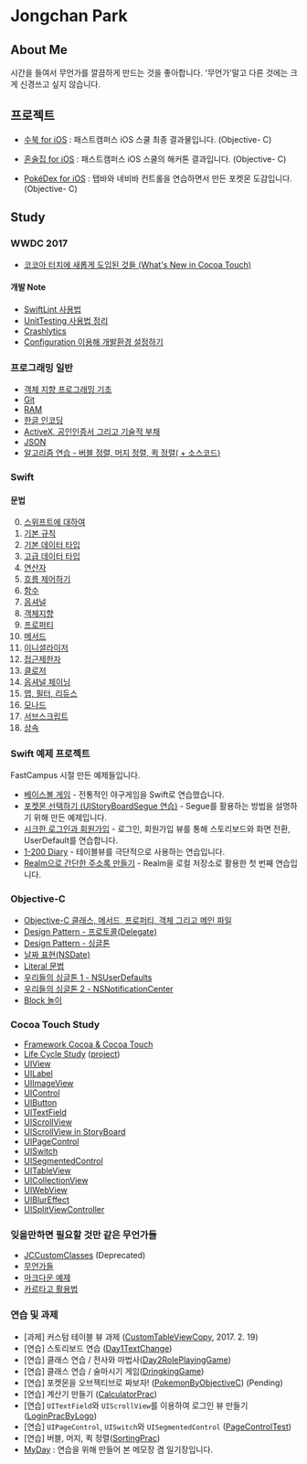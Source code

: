 # Jongchan Park <a href="url"></a>

## About Me
시간을 들여서 무언가를 깔끔하게 만드는 것을 좋아합니다. '무언가'말고 다른 것에는 크게 신경쓰고 싶지 않습니다.

## 프로젝트

- [수북 for iOS](https://github.com/draupnir45/SooBook_iOS) : 패스트캠퍼스 iOS 스쿨 최종 결과물입니다. (Objective- C)

- [혼술집 for iOS](https://github.com/draupnir45/honsulzip) : 패스트캠퍼스 iOS 스쿨의 해커톤 결과입니다. (Objective- C)

- [PokéDex for iOS](https://github.com/draupnir45/Poke-dex) : 탭바와 네비바 컨트롤을 연습하면서 만든 포켓몬 도감입니다. (Objective- C)



## Study

### WWDC 2017
- [코코아 터치에 새롭게 도입된 것들 (What's New in Cocoa Touch)](Swift_learning/New_In_Cocoa_Touch_2017.md)

#### 개발 Note
- [SwiftLint 사용법](Swift_learning/SwiftLint.md)
- [UnitTesting 사용법 정리](Swift_learning/UnitTesting.md)
- [Crashlytics](Swift_learning/Crashlytics_with_Fabric.md)
- [Configuration 이용해 개발환경 설정하기](Swift_learning/Environment_Setting_with_Configuration.md)

### 프로그래밍 일반
- [객체 지향 프로그래밍 기초](ObjectiveC_learning/Object-Oriented%20Programming.md)
- [Git](ObjectiveC_learning/AboutGit.md)
- [RAM](ObjectiveC_learning/RAM.md)
- [한글 인코딩](ObjectiveC_learning/EncodingHangeul.md)
- [ActiveX, 공인인증서 그리고 기술적 부채](ObjectiveC_learning/ActiveX&TechnicalDept.md)
- [JSON](ObjectiveC_learning/JSON.md)
- [알고리즘 연습 - 버블 정렬, 머지 정렬, 퀵 정렬( + 소스코드)](ObjectiveC_learning/sorts.md)

### Swift

#### 문법
0. [스위프트에 대하여](Swift_learning/0_AboutSwift.md)
1. [기본 규칙](Swift_learning/1_LetAndVar.md)
2. [기본 데이터 타입](Swift_learning/2_BasicDataTypes.md)
3. [고급 데이터 타입](Swift_learning/3_WeirdDataTypes.md)
4. [연산자](Swift_learning/4_Operator.md)
5. [흐름 제어하기](Swift_learning/5_ControlFlow.md)
6. [함수](Swift_learning/6_Functions.md)
7. [옵셔널](Swift_learning/7_optional.md)
8. [객체지향](Swift_learning/8_ObjectOrientedProgramming.md)
9. [프로퍼티](Swift_learning/9_Property.md)
10. [메서드](Swift_learning/10_Methods.md)
11. [이니셜라이저](Swift_learning/11_Initializer.md)
12. [접근제한자](Swift_learning/12_AccessControl.md)
13. [클로저](Swift_learning/13_Closure.md)
14. [옵셔널 체이닝](Swift_learning/14_OptionalChaining.md)
15. [맵, 필터, 리듀스](Swift_learning/15_MapFilterReduce.md)
16. [모나드](Swift_learning/16_Monad.md)
17. [서브스크립트](Swift_learning/17_Subscript.md)
18. [상속](Swift_learning/18_Inheritance.md)

### Swift 예제 프로젝트
FastCampus 시절 만든 예제들입니다.

- [베이스볼 게임](Swift_projects/BaseBallGame) - 전통적인 야구게임을 Swift로 연습했습니다. 
- [포켓몬 선택하기 (UIStoryBoardSegue 연습)](Swift_projects/PokemonSelect) - Segue를 활용하는 방법을 설명하기 위해 만든 예제입니다.
- [시크한 로그인과 회원가입](Swift_projects/LoginSignUpPractice) - 로그인, 회원가입 뷰를 통해 스토리보드와 화면 전환, UserDefault를 연습합니다.
- [1-200 Diary](Swift_projects/OneTwoHundredDiary) - 테이블뷰를 극단적으로 사용하는 연습입니다.
- [Realm으로 간단한 주소록 만들기](Swift_projects/RealmCarthagePractice) - Realm을 로컬 저장소로 활용한 첫 번째 연습입니다.


### Objective-C

- [Objective-C 클래스, 메서드, 프로퍼티, 객체 그리고 메인 파일](ObjectiveC_learning/Objective_C_method_property_and_mainfile.md)
- [Design Pattern - 프로토콜(Delegate)](ObjectiveC_learning/FreakinDelegate.md)
- [Design Pattern - 싱글톤](ObjectiveC_learning/Singleton.md)
- [날짜 표현(NSDate)](ObjectiveC_learning/NSDate.md)
- [Literal 문법](ObjectiveC_learning/LiteralSyntaxes.md)
- [우리들의 싱글톤 1 - NSUserDefaults](ObjectiveC_learning/NSUserDefaults.md)
- [우리들의 싱글톤 2 - NSNotificationCenter](ObjectiveC_learning/NSNotificationCenter.md)
- [Block 놀이](ObjectiveC_learning/Block.md)

### Cocoa Touch Study
- [Framework Cocoa & Cocoa Touch](ObjectiveC_learning/AboutCocoa.md)
- [Life Cycle Study](UIKit_learning/AppViewLifeCycle.md) ([project](UIKit_learning/LifeCycle))
- [UIView](UIKit_learning/UIView.md)
- [UILabel](UIKit_learning/UILabel.md)
- [UIImageView](UIKit_learning/UIImageView.md)
- [UIControl](UIKit_learning/UIControl.md)
- [UIButton](UIKit_learning/UIButton.md)
- [UITextField](UIKit_learning/UITextField.md)
- [UIScrollView](UIKit_learning/UIScrollView.md)
- [UIScrollView in StoryBoard](ObjectiveC_projects/FreakinAutoLayoutPrac)
- [UIPageControl](UIKit_learning/UIPageControl.md)
- [UISwitch](UIKit_learning/UISwitch.md)
- [UISegmentedControl](UIKit_learning/UISegmentedControl.md)
- [UITableView](UIKit_learning/UITableViewLog.md)
- [UICollectionView](UIKit_learning/UICollectionView.md)
- [UIWebView](UIKit_learning/UIWebView.md)
- [UIBlurEffect](UIKit_learning/UIBlurEffect.md)
- [UISplitViewController](UIKit_learning/BasicSplitViewControllerPractice/BasicSplitViewControllerPractice.md)

### 잊을만하면 필요할 것만 같은 무언가들
- [JCCustomClasses](ObjectiveC_projects/JCCustomClasses) (Deprecated)
- [무언가들](ObjectiveC_learning/RememberTheCode.md)
- [마크다운 예제](ObjectiveC_learning/MarkdownSample/sample.md)
- [카르타고 활용법](learning/Carthage_usage.md)

### 연습 및 과제

- [과제] 커스텀 테이블 뷰 과제 ([CustomTableViewCopy](ObjectiveC_projects/CustomTableViewCopy), 2017. 2. 19)
- [연습] 스토리보드 연습 ([Day1TextChange](ObjectiveC_projects/Day1TextChange))
- [연습] 클래스 연습 / 전사와 마법사([Day2RolePlayingGame](ObjectiveC_projects/Day2RolePlayingGame))
- [연습] 클래스 연습 / 술마시기 게임([DringkingGame](ObjectiveC_projects/DringkingGame))
- [연습] 포켓몬을 오브젝티브로 짜보자! ([PokemonByObjectiveC](ObjectiveC_projects/PokemonByObjectiveC)) (Pending)
- [연습] 계산기 만들기 ([CalculatorPrac](ObjectiveC_projects/CalculatorPrac))
- [연습] `UITextField`와 `UIScrollView`를 이용하여 로그인 뷰 만들기 ([LoginPracByLogo](ObjectiveC_projects/LoginPracByLogo))
- [연습] `UIPageControl`, `UISwitch`와 `UISegmentedControl` ([PageControlTest](ObjectiveC_projects/PageControlTest))
- [연습] 버블, 머지, 퀵 정렬([SortingPrac](ObjectiveC_projects/SortingPrac))
- [MyDay](ObjectiveC_projects/MyDayApp) : 연습을 위해 만들어 본 메모장 겸 일기장입니다.
